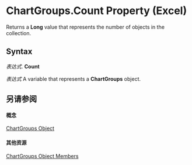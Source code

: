 
# ChartGroups.Count Property (Excel)

Returns a  **Long** value that represents the number of objects in the collection.


## Syntax

 _表达式_. **Count**

 _表达式_ A variable that represents a **ChartGroups** object.


## 另请参阅


#### 概念


[ChartGroups Object](991147bc-bbb5-9f7d-a7c9-55854aa50325.md)
#### 其他资源


[ChartGroups Object Members](http://msdn.microsoft.com/library/791550d6-5063-ee3c-3a73-26dc4cb2a360%28Office.15%29.aspx)